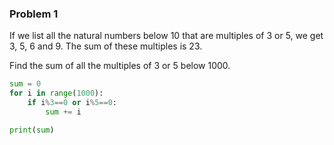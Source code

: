 
### Problem 1
If we list all the natural numbers below 10 that are multiples of 3 or 5, we get 3, 5, 6 and 9. The sum of these multiples is 23.

Find the sum of all the multiples of 3 or 5 below 1000.

```python
sum = 0
for i in range(1000):
    if i%3==0 or i%5==0:
        sum += i

print(sum)        
```

